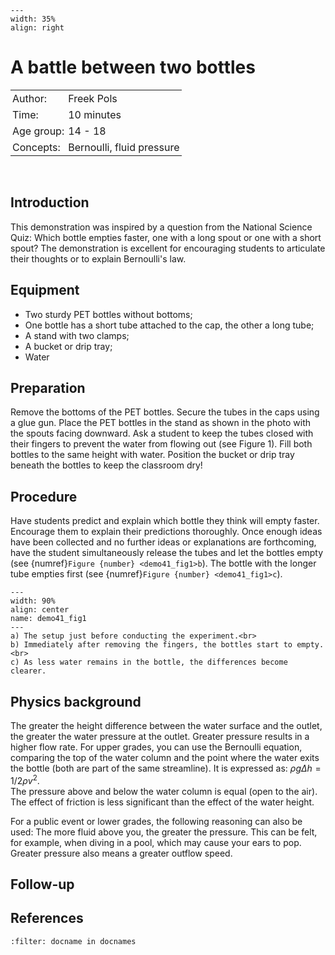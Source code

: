 ```{figure} ../../figures/busy.png
---
width: 35%
align: right
```

# A battle between two bottles


<table style="width: 100%; border-collapse: collapse; border: none;">
    <tr style="background-color: var(--background-color);">  
        <td style="text-align: left; padding: 3px; border: none; color: var(--text-color)">Author:</td>
        <td style="text-align: left; padding: 3px; border: none; color: var(--text-color)">Freek Pols</td>
    </tr>
    <tr style="background-color: var(--background-color);"> 
        <td style="text-align: left; padding: 3px; border: none; color: var(--text-color)">Time:</td>
        <td style="text-align: left; padding: 3px; border: none; color: var(--text-color)">10 minutes</td>
    </tr>
    <tr style="background-color: var(--background-color);"> 
        <td style="text-align: left; padding: 3px; border: none; color: var(--text-color)">Age group:</td>
        <td style="text-align: left; padding: 3px; border: none; color: var(--text-color)">14 - 18</td>
    </tr>
    <tr style="background-color: var(--background-color);"> 
        <td style="text-align: left; padding: 3px; border: none; color: var(--text-color)">Concepts:</td>
        <td style="text-align: left; padding: 3px; border: none; color: var(--text-color)">Bernoulli, fluid pressure</td>
    </tr>
</table><br>

## Introduction
This demonstration was inspired by a question from the National Science Quiz: Which bottle empties faster, one with a long spout or one with a short spout? The demonstration is excellent for encouraging students to articulate their thoughts or to explain Bernoulli's law.



## Equipment
* Two sturdy PET bottles without bottoms; 
* One bottle has a short tube attached to the cap, the other a long tube; 
* A stand with two clamps; 
* A bucket or drip tray; 
* Water

## Preparation
Remove the bottoms of the PET bottles. Secure the tubes in the caps using a glue gun.
Place the PET bottles in the stand as shown in the photo with the spouts facing downward.
Ask a student to keep the tubes closed with their fingers to prevent the water from flowing out (see Figure 1). Fill both bottles to the same height with water.
Position the bucket or drip tray beneath the bottles to keep the classroom dry!

## Procedure
Have students predict and explain which bottle they think will empty faster. Encourage them to explain their predictions thoroughly. Once enough ideas have been collected and no further ideas or explanations are forthcoming, have the student simultaneously release the tubes and let the bottles empty (see {numref}`Figure {number} <demo41_fig1>b`).
The bottle with the longer tube empties first (see {numref}`Figure {number} <demo41_fig1>c`).

```{figure} demo41_figure1.png
---
width: 90%
align: center
name: demo41_fig1
---
a) The setup just before conducting the experiment.<br>
b) Immediately after removing the fingers, the bottles start to empty.<br>
c) As less water remains in the bottle, the differences become clearer.
```

## Physics background
The greater the height difference between the water surface and the outlet, the greater the water pressure at the outlet. Greater pressure results in a higher flow rate. For upper grades, you can use the Bernoulli equation, comparing the top of the water column and the point where the water exits the bottle (both are part of the same streamline). It is expressed as: $\rho g\Delta h = 1/2 \rho v^2$. <br>
The pressure above and below the water column is equal (open to the air).<br>
The effect of friction is less significant than the effect of the water height.

For a public event or lower grades, the following reasoning can also be used:
The more fluid above you, the greater the pressure. This can be felt, for example, when diving in a pool, which may cause your ears to pop. Greater pressure also means a greater outflow speed.

## Follow-up

## References
```{bibliography}
:filter: docname in docnames
```